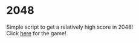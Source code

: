 # 2048
Simple script to get a relatively high score in 2048!  
Click [here][gm] for the game!

[gm]:https://gabrielecirulli.github.io/2048/
